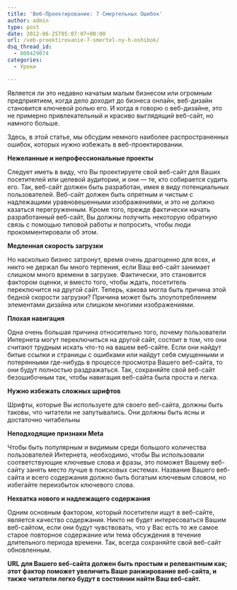 ```yaml
---
title: 'Веб-Проектирование: 7 Смертельных Ошибок'
author: admin
type: post
date: 2012-06-25T05:07:07+00:00
url: /veb-proektirovanie-7-smertel-ny-h-oshibok/
dsq_thread_id:
  - 800429074
categories:
  - Уроки

---
```

Является ли это недавно начатым малым бизнесом или огромным предприятием, когда дело доходит до бизнеса онлайн, веб-дизайн становится ключевой ролью его. И когда я говорю о веб-дизайне, это не примерно привлекательный и красиво выглядящий веб-сайт, но намного больше.

Здесь, в этой статье, мы обсудим немного наиболее распространенных ошибок, которых нужно избежать в веб-проектировании.

**Нежеланные и непрофессиональные проекты**

Следует иметь в виду, что Вы проектируете свой веб-сайт для Ваших посетителей или целевой аудитории, и они &#8212; те, кто собирается судить его. Так, веб-сайт должен быть разработан, имея в виду потенциальных пользователей. Веб-сайт должен быть опрятным и чистым с надлежащими уравновешенными изображениями, и это не должно казаться перегруженным. Кроме того, прежде фактически начать разработанный веб-сайт, Вы должны получить некоторую обратную связь с помощью типовой работы и попросить, чтобы люди прокомментировали об этом.

**Медленная скорость загрузки**

Но насколько бизнес затронут, время очень драгоценно для всех, и никто не держал бы много терпения, если Ваш веб-сайт занимает слишком много времени в загрузке. Фактически, это становится фактором оценки, и вместо того, чтобы ждать, посетитель переключится на другой сайт. Теперь, какова могла быть причина этой бедной скорости загрузки? Причина может быть злоупотреблением элементами дизайна или слишком многими изображениями.

**Плохая навигация**

Одна очень большая причина относительно того, почему пользователи Интернета могут переключиться на другой сайт, состоит в том, что они считают трудным искать что-то на вашем веб-сайте. Если они найдут битые ссылки и страницы с ошибками или найдут себя смущенными и потерянными где-нибудь в процессе просмотра Вашего веб-сайта, то они будут полностью раздражаться. Так, сохраняйте свой веб-сайт безошибочным так, чтобы навигация веб-сайта была проста и легка.

**Нужно избежать сложных шрифтов**

Шрифты, которые Вы используете для своего веб-сайта, должны быть таковы, что читатели не запутывались. Они должны быть ясны и достаточно читабельны

**Неподходящие признаки Meta**

Чтобы быть популярным и видимым среди большого количества пользователей Интернета, необходимо, чтобы Вы использовали соответствующие ключевые слова и фразы, это поможет Вашему веб-сайту занять место лучше в поисковых системах. Название Вашего веб-сайта и всего содержания должно быть богатым ключевым словом, но избегайте переизбыток ключевого слова.

**Нехватка нового и надлежащего содержания**

Одним основным фактором, который посетители ищут в веб-сайте, является качество содержания. Никто не будет интересоваться Вашим веб-сайтом, если они будут чувствовать, что у Вас есть то же самое старое повторное содержание или тема обсуждения в течение длительного периода времени. Так, всегда сохраняйте свой веб-сайт обновленным.

**URL для Вашего веб-сайта должен быть простым и релевантным как; этот фактор поможет увеличить Ваше ранжирование веб-сайта, и также читатели легко будут в состоянии найти Ваш веб-сайт.**